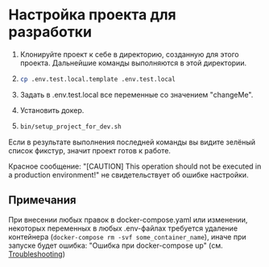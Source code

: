 # Настройка проекта для разработки


1. Клонируйте проект к себе в директорию, созданную для этого проекта. Дальнейшие команды выполняются в этой директории.
2. 
    ```bash
    cp .env.test.local.template .env.test.local
    ```
3. Задать в .env.test.local все переменные со значением "changeMe".  

4. Установить докер.
5. 
    ```bash
    bin/setup_project_for_dev.sh
    ```

Если в результате выполнения последней команды вы видите зелёный список фикстур, значит проект готов к работе.

Красное сообщение: "[CAUTION] This operation should not be executed in a production environment!" не свидетельствует об ошибке настройки.

## Примечания
При внесении любых правок в docker-compose.yaml или изменении, некоторых переменных в любых .env-файлах требуется удаление контейнера (`docker-compose rm -svf some_container_name`), иначе при запуске будет ошибка: "Ошибка при docker-compose up" (см. [Troubleshooting](Troubleshooting.md))
